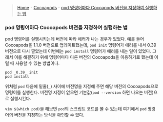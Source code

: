 > [Home](https://github.com/jjmean2/til) - [Cocoapods](https://github.com/jjmean2/til/tree/master/cocoapods) - [pod 명령어마다 Cocoapods 버전을 지정하여 실행하는 법](https://github.com/jjmean2/til/blob/master/cocoapods/pod-command-specifying-version.md)

### pod 명령어마다 Cocoapods 버전을 지정하여 실행하는 법
pod 명령어를 실행시키는데 버전에 따라 에러가 나는 경우가 있었다. 
예를 들어 Cocoapods을 1.1.0 버전으로 업데이트했는데, `pod init` 명령어가 에러를 내서 0.39 버전으로 다시 깔았는데 이번에는 `pod install` 명령어가 에러를 내는 일이 있었다. 그래서 이를 해결하기 위해 명령어마다 다른 버전의 Cocoapods을 이용하기로 했는데 이럴 때 사용할 수 있는 방법이다.
```
pod _0.39_ init
pod install
```
위처럼 `pod` 다음에 밑줄(`_`) 사이에 버전명을 지정해 주면 해당 버전의 Cocoapods으로 명령어를 실행한다. 버전명 지정이 없으면 기본값(`pod --version` 하면 나오는 버전)으로 실행시킨다.

`vim $(which pod)`을 해보면 `pod`의 스크립트 코드를 볼 수 있는데 여기에서 `pod` 명령어의 버전을 지정하는 방식을 확인할 수 있다.
